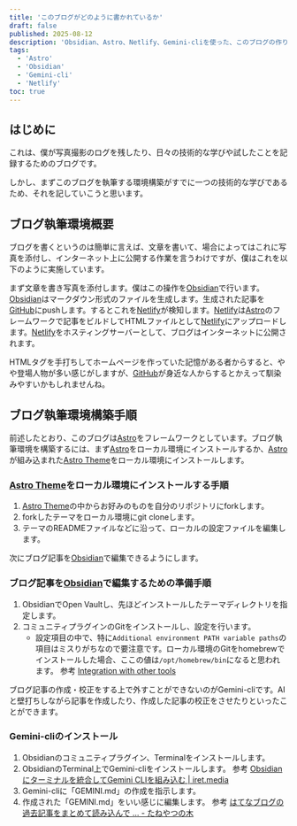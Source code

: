 ```yaml
---
title: 'このブログがどのように書かれているか'
draft: false
published: 2025-08-12
description: 'Obsidian、Astro、Netlify、Gemini-cliを使った、このブログの作り方を記録'
tags:
  - 'Astro'
  - 'Obsidian'
  - 'Gemini-cli'
  - 'Netlify'
toc: true
---
```


## はじめに

これは、僕が写真撮影のログを残したり、日々の技術的な学びや試したことを記録するためのブログです。

しかし、まずこのブログを執筆する環境構築がすでに一つの技術的な学びであるため、それを記していこうと思います。

## ブログ執筆環境概要

ブログを書くというのは簡単に言えば、文章を書いて、場合によってはこれに写真を添付し、インターネット上に公開する作業を言うわけですが、僕はこれを以下のように実施しています。

まず文章を書き写真を添付します。僕はこの操作を[Obsidian](https://obsidian.md/)で行います。[Obsidian](https://obsidian.md/)はマークダウン形式のファイルを生成します。生成された記事を[GitHub](https://github.com/)にpushします。するとこれを[Netlify](https://www.netlify.com/)が検知します。[Netlify](https://www.netlify.com/)は[Astro](https://astro.build/)のフレームワークで記事をビルドしてHTMLファイルとして[Netlify](https://www.netlify.com/)にアップロードします。[Netlify](https://www.netlify.com/)をホスティングサーバーとして、ブログはインターネットに公開されます。

HTMLタグを手打ちしてホームページを作っていた記憶がある者からすると、やや登場人物が多い感じがしますが、[GitHub](https://github.com/)が身近な人からするとかえって馴染みやすいかもしれませんね。

## ブログ執筆環境構築手順

前述したとおり、このブログは[Astro](https://astro.build/)をフレームワークとしています。ブログ執筆環境を構築するには、まず[Astro](https://astro.build/)をローカル環境にインストールするか、[Astro](https://astro.build/)が組み込まれた[Astro Theme](https://astro.build/themes/)をローカル環境にインストールします。

### [Astro Theme](https://astro.build/themes/)をローカル環境にインストールする手順

1. [Astro Theme](https://astro.build/themes/)の中からお好みのものを自分のリポジトリにforkします。
2. forkしたテーマをローカル環境にgit cloneします。
3. テーマのREADMEファイルなどに沿って、ローカルの設定ファイルを編集します。

次にブログ記事を[Obsidian](https://obsidian.md/)で編集できるようにします。

### ブログ記事を[Obsidian](https://obsidian.md/)で編集するための準備手順

1. ObsidianでOpen Vaultし、先ほどインストールしたテーマディレクトリを指定します。
2. コミュニティプラグインのGitをインストールし、設定を行います。
	- 設定項目の中で、特に`Additional environment PATH variable paths`の項目はミスりがちなので要注意です。ローカル環境のGitをhomebrewでインストールした場合、ここの値は`/opt/homebrew/bin`になると思われます。
	   参考 [Integration with other tools](https://publish.obsidian.md/git-doc/Integration+with+other+tools)

ブログ記事の作成・校正をする上で外すことができないのがGemini-cliです。AIと壁打ちしながら記事を作成したり、作成した記事の校正をさせたりといったことができます。

### Gemini-cliのインストール

1. Obsidianのコミュニティプラグイン、Terminalをインストールします。
2. ObsidianのTerminal上でGemini-cliをインストールします。
   参考 [Obsidianにターミナルを統合してGemini CLIを組み込む | iret.media](https://iret.media/160129)
3. Gemini-cliに「GEMINI.md」の作成を指示します。
4. 作成された「GEMINI.md」をいい感じに編集します。
   参考 [はてなブログの過去記事をまとめて読み込んで ... - たねやつの木](https://www.taneyats.com/entry/hatenablog-gemini-persona)
